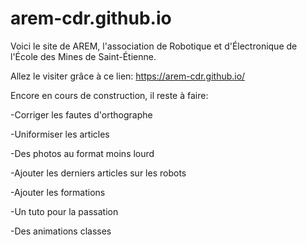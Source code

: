 # arem-cdr.github.io

Voici le site de AREM, l'association de Robotique et d'Électronique de l'École des Mines de Saint-Étienne.

Allez le visiter grâce à ce lien: https://arem-cdr.github.io/

Encore en cours de construction, il reste à faire:

-Corriger les fautes d'orthographe

-Uniformiser les articles

-Des photos au format moins lourd

-Ajouter les derniers articles sur les robots

-Ajouter les formations

-Un tuto pour la passation

-Des animations classes
